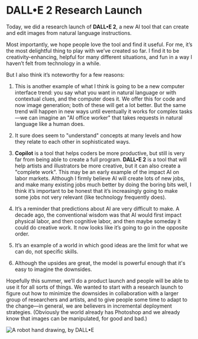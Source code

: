 # DALL•E 2 Research Launch

Today, we did a research launch of **DALL•E 2**, a new AI tool that can create and edit images from natural language instructions.

Most importantly, we hope people love the tool and find it useful. For me, it’s the most delightful thing to play with we’ve created so far. I find it to be creativity-enhancing, helpful for many different situations, and fun in a way I haven’t felt from technology in a while.

But I also think it’s noteworthy for a few reasons:

1. This is another example of what I think is going to be a new computer interface trend: you say what you want in natural language or with contextual clues, and the computer does it. We offer this for code and now image generation; both of these will get a lot better. But the same trend will happen in new ways until eventually it works for complex tasks—we can imagine an "AI office worker" that takes requests in natural language like a human does.

2. It sure does seem to "understand" concepts at many levels and how they relate to each other in sophisticated ways.

3. **Copilot** is a tool that helps coders be more productive, but still is very far from being able to create a full program. **DALL•E 2** is a tool that will help artists and illustrators be more creative, but it can also create a "complete work". This may be an early example of the impact AI on labor markets. Although I firmly believe AI will create lots of new jobs, and make many existing jobs much better by doing the boring bits well, I think it’s important to be honest that it’s increasingly going to make some jobs not very relevant (like technology frequently does).

4. It’s a reminder that predictions about AI are very difficult to make. A decade ago, the conventional wisdom was that AI would first impact physical labor, and then cognitive labor, and then maybe someday it could do creative work. It now looks like it’s going to go in the opposite order.

5. It’s an example of a world in which good ideas are the limit for what we can do, not specific skills.

6. Although the upsides are great, the model is powerful enough that it's easy to imagine the downsides.

Hopefully this summer, we’ll do a product launch and people will be able to use it for all sorts of things. We wanted to start with a research launch to figure out how to minimize the downsides in collaboration with a larger group of researchers and artists, and to give people some time to adapt to the change—in general, we are believers in incremental deployment strategies. (Obviously the world already has Photoshop and we already know that images can be manipulated, for good and bad.)

![A robot hand drawing, by DALL•E](image-url-here)
